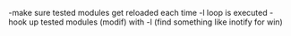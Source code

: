 -make sure tested modules get reloaded each time -l loop is executed
-hook up tested modules (modif) with -l (find something like inotify for win)
